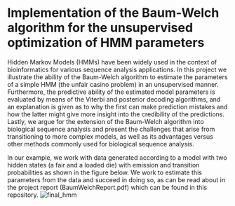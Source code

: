 # Implementation of the Baum-Welch algorithm for the unsupervised optimization of HMM parameters
Hidden Markov Models (HMMs) have been widely used in the context of bioinformatics for various sequence analysis applications. In this project we illustrate the ability of the Baum-Welch algorithm to estimate the parameters of a simple HMM (the unfair casino problem) in an unsupervised manner. Furthermore, the predictive ability of the estimated model parameters is evaluated by means of the Viterbi and posterior decoding algorithms, and an explanation is given as to why the first can make prediction mistakes and how the latter might give more insight into the credibility of the predictions. Lastly, we argue for the extension of the Baum-Welch algorithm into biological sequence analysis and present the challenges that arise from transitioning to more complex models, as well as its advantages versus other methods commonly used for biological sequence analysis.

In our example, we work with data generated according to a model with two hidden states (a fair and a loaded die) with emission and transition probabilities as shown in the figure below. We work to estimate this parameters from the data and succeed in doing so, as can be read about in the project report (BaumWelchReport.pdf) which can be found in this repository. 
![final_hmm](https://user-images.githubusercontent.com/55362769/123814493-a3176400-d8ed-11eb-898e-462fe2013b42.jpg)
